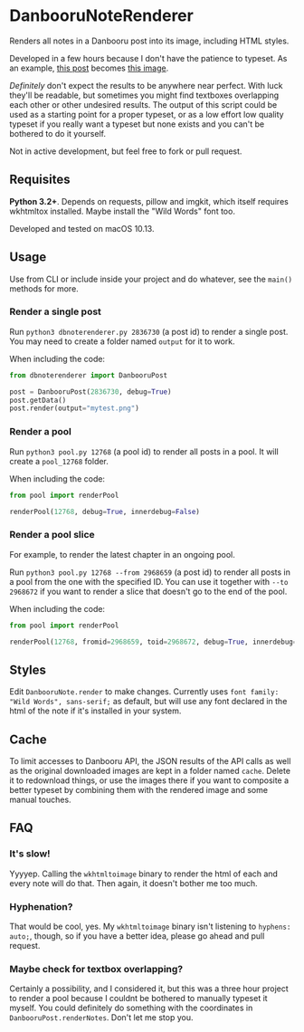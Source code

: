 # DanbooruNoteRenderer

Renders all notes in a Danbooru post into its image, including HTML styles.

Developed in a few hours because I don't have the patience to typeset. As an example, [this post](http://danbooru.donmai.us/posts/2836730?pool_id=12768) becomes [this image](https://i.imgur.com/3kcbtho.png).

_Definitely_ don't expect the results to be anywhere near perfect. With luck they'll be readable, but sometimes you might find textboxes overlapping each other or other undesired results. The output of this script could be used as a starting point for a proper typeset, or as a low effort low quality typeset if you really want a typeset but none exists and you can't be bothered to do it yourself.

Not in active development, but feel free to fork or pull request.

## Requisites

**Python 3.2+**. Depends on requests, pillow and imgkit, which itself requires wkhtmltox installed. Maybe install the "Wild Words" font too.

Developed and tested on macOS 10.13.

## Usage

Use from CLI or include inside your project and do whatever, see the `main()` methods for more.

### Render a single post

Run `python3 dbnoterenderer.py 2836730` (a post id) to render a single post. You may need to create a folder named `output` for it to work.

When including the code:

```py
from dbnoterenderer import DanbooruPost

post = DanbooruPost(2836730, debug=True)
post.getData()
post.render(output="mytest.png")
```

### Render a pool

Run `python3 pool.py 12768` (a pool id) to render all posts in a pool. It will create a `pool_12768` folder.

When including the code:

```py
from pool import renderPool

renderPool(12768, debug=True, innerdebug=False)
```

### Render a pool slice

For example, to render the latest chapter in an ongoing pool.

Run `python3 pool.py 12768 --from 2968659` (a post id) to render all posts in a pool from the one with the specified ID. You can use it together with `--to 2968672` if you want to render a slice that doesn't go to the end of the pool.

When including the code:

```py
from pool import renderPool

renderPool(12768, fromid=2968659, toid=2968672, debug=True, innerdebug=False)
```


## Styles

Edit `DanbooruNote.render` to make changes. Currently uses `font family: "Wild Words", sans-serif;` as default, but will use any font declared in the html of the note if it's installed in your system.

## Cache

To limit accesses to Danbooru API, the JSON results of the API calls as well as the original downloaded images are kept in a folder named `cache`. Delete it to redownload things, or use the images there if you want to composite a better typeset by combining them with the rendered image and some manual touches.

## FAQ

### It's slow!

Yyyyep. Calling the `wkhtmltoimage` binary to render the html of each and every note will do that. Then again, it doesn't bother me too much.

### Hyphenation?

That would be cool, yes. My `wkhtmltoimage` binary isn't listening to `hyphens: auto;`, though, so if you have a better idea, please go ahead and pull request.

### Maybe check for textbox overlapping?

Certainly a possibility, and I considered it, but this was a three hour project to render a pool because I couldnt be bothered to manually typeset it myself. You could definitely do something with the coordinates in `DanbooruPost.renderNotes`. Don't let me stop you.

